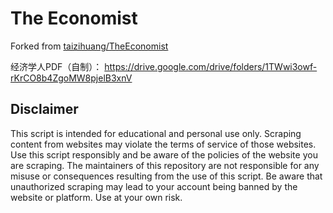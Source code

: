 # The Economist

Forked from [taizihuang/TheEconomist](https://github.com/taizihuang/TheEconomist)

经济学人PDF（自制）： https://drive.google.com/drive/folders/1TWwi3owf-rKrCO8b4ZgoMW8pjelB3xnV

## Disclaimer

This script is intended for educational and personal use only. Scraping content from websites may violate the terms of service of those websites. Use this script responsibly and be aware of the policies of the website you are scraping. The maintainers of this repository are not responsible for any misuse or consequences resulting from the use of this script. Be aware that unauthorized scraping may lead to your account being banned by the website or platform. Use at your own risk.